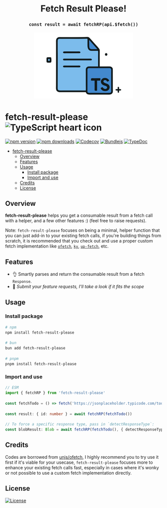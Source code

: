 <div align="center">

<h1>Fetch Result Please!</h1>

<h3><code>const result = await fetchRP(api.$fetch())</code></h3>
<img src="./branding.svg" alt="Project's branding image" width="320"/>

</div>

# fetch-result-please ![TypeScript heart icon](https://img.shields.io/badge/♡-%23007ACC.svg?logo=typescript&logoColor=white)

[![npm version][npm-version-src]][npm-version-href]
[![npm downloads][npm-downloads-src]][npm-downloads-href]
[![Codecov][codecov-src]][codecov-href]
[![Bundlejs][bundlejs-src]][bundlejs-href]
[![TypeDoc][TypeDoc-src]][TypeDoc-href]

* [fetch-result-please ](#fetch-result-please-)
  * [Overview](#overview)
  * [Features](#features)
  * [Usage](#usage)
    * [Install package](#install-package)
    * [Import and use](#import-and-use)
  * [Credits](#credits)
  * [License](#license)

## Overview

**fetch-result-please** helps you get a consumable result from a fetch call with a helper, and a few other features :) (feel free to raise requests).

Note: `fetch-result-please` focuses on being a minimal, helper function that you can just add-in to your existing fetch calls, if you're building things from scratch, it is recommended that you check out and use a proper custom fetch implementation like [`ofetch`](https://github.com/unjs/ofetch), [`ky`](https://github.com/sindresorhus/ky), [`up-fetch`](https://github.com/L-Blondy/up-fetch), etc.

## Features

+ 👌 Smartly parses and return the consumable result from a fetch `Response`.
+ 🧐 *Submit your feature requests, I'll take a look if it fits the scope*

## Usage

### Install package

```sh
# npm
npm install fetch-result-please

# bun
bun add fetch-result-please

# pnpm
pnpm install fetch-result-please
```

### Import and use

```ts
// ESM
import { fetchRP } from 'fetch-result-please'

const fetchTodo = () => fetch('https://jsonplaceholder.typicode.com/todos/1')

const result: { id: number } = await fetchRP(fetchTodo())

// To force a specific response type, pass in `detectResponseType`:
const blobResult: Blob = await fetchRP(fetchTodo(), { detectResponseType: () => 'blob' })
```

## Credits

Codes are borrowed from [unjs/ofetch](https://github.com/unjs/ofetch), I highly recommend you to try use it first if it's viable for your usecase, `fetch-result-please` focuses more to enhance your existing fetch calls fast, especially in cases where it's wonky or not possible to use a custom fetch implementation directly.

## License

[![License][license-src]][license-href]

<!-- Badges -->

[npm-version-src]: https://img.shields.io/npm/v/fetch-result-please?labelColor=18181B&color=F0DB4F
[npm-version-href]: https://npmjs.com/package/fetch-result-please
[npm-downloads-src]: https://img.shields.io/npm/dm/fetch-result-please?labelColor=18181B&color=F0DB4F
[npm-downloads-href]: https://npmjs.com/package/fetch-result-please
[codecov-src]: https://img.shields.io/codecov/c/gh/namesmt/fetch-result-please/main?labelColor=18181B&color=F0DB4F
[codecov-href]: https://codecov.io/gh/namesmt/fetch-result-please
[license-src]: https://img.shields.io/github/license/namesmt/fetch-result-please.svg?labelColor=18181B&color=F0DB4F
[license-href]: https://github.com/namesmt/fetch-result-please/blob/main/LICENSE
[bundlejs-src]: https://img.shields.io/bundlejs/size/fetch-result-please?labelColor=18181B&color=F0DB4F
[bundlejs-href]: https://bundlejs.com/?q=fetch-result-please
[jsDocs-src]: https://img.shields.io/badge/Check_out-jsDocs.io---?labelColor=18181B&color=F0DB4F
[jsDocs-href]: https://www.jsdocs.io/package/fetch-result-please
[TypeDoc-src]: https://img.shields.io/badge/Check_out-TypeDoc---?labelColor=18181B&color=F0DB4F
[TypeDoc-href]: https://namesmt.github.io/fetch-result-please/
